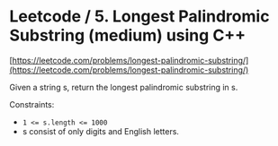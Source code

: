 # Leetcode / 5. Longest Palindromic Substring (medium) using C++

[https://leetcode.com/problems/longest-palindromic-substring/](https://leetcode.com/problems/longest-palindromic-substring/)

Given a string s, return the longest palindromic substring in s.

Constraints:

- `1 <= s.length <= 1000`
- s consist of only digits and English letters.
